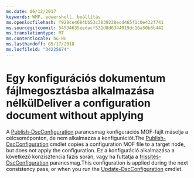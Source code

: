 ```yaml
---
ms.date: 06/12/2017
keywords: WMF, powershell, beállítás
ms.openlocfilehash: f929ce4684bb53c3039238ecd465f1c0e432f741
ms.sourcegitcommit: 54534635eedacf531d8d6344019dc16a50b8b441
ms.translationtype: MT
ms.contentlocale: hu-HU
ms.lasthandoff: 05/17/2018
ms.locfileid: "34225674"
---
```

# <a name="deliver-a-configuration-document-without-applying"></a><span data-ttu-id="744b5-102">Egy konfigurációs dokumentum fájlmegosztásba alkalmazása nélkül</span><span class="sxs-lookup"><span data-stu-id="744b5-102">Deliver a configuration document without applying</span></span>

<span data-ttu-id="744b5-103">A [Publish-DscConfiguration](https://technet.microsoft.com/library/mt517875.aspx) parancsmag konfigurációs MOF-fájlt másolja a célcsomóponton, de nem alkalmazza a konfigurációt.</span><span class="sxs-lookup"><span data-stu-id="744b5-103">The [Publish-DscConfiguration](https://technet.microsoft.com/library/mt517875.aspx) cmdlet copies a configuration MOF file to a target node, but does not apply the configuration.</span></span>
<span data-ttu-id="744b5-104">Ez a konfiguráció alkalmazása a következő konzisztencia fázis során, vagy ha futtatja a [frissítés-DscConfiguration](https://technet.microsoft.com/library/mt143541.aspx) parancsmag.</span><span class="sxs-lookup"><span data-stu-id="744b5-104">This configuration is applied during the next consistency pass, or when you run the [Update-DscConfiguration](https://technet.microsoft.com/library/mt143541.aspx) cmdlet.</span></span>

